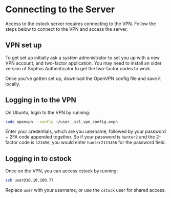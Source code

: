 Connecting to the Server
========================

Access to the cstock server requires connecting to the VPN.
Follow the steps below to connect to the VPN and access the server.

## VPN set up

To get set up initially ask a system administrator to set you up with a new VPN account, and two-factor application.
You may need to install an older version of Sophos Authenticator to get the two-factor codes to work.

Once you've gotten set up, download the OpenVPN config file and save it locally.

## Logging in to the VPN

On Ubuntu, login to the VPN by running:

```bash
sudo openvpn --config ~/user__ssl_vpn_config.ovpn
```

Enter your credentials, which are you username, followed by your password + 2FA code appended together.
So if your password is `hunter2` and the 2-factor code is `123456`,
you would enter `hunter2123456` for the password field.

## Logging in to cstock

Once on the VPN, you can access cstock by running:

```bash
ssh user@10.10.100.77
```

Replace `user` with your username, or use the `cstock` user for shared access.
